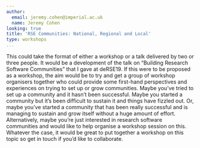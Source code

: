 ```yaml
---
author:
  email: jeremy.cohen@imperial.ac.uk
  name: Jeremy Cohen
looking: true
title: 'RSE Communities: National, Regional and Local'
type: workshops
...
```


This could take the format of either a workshop or a talk delivered by two or three people. It would be a development of the talk on “Building Research Software Communities” that I gave at deRSE19. If this were to be proposed as a workshop, the aim would be to try and get a group of workshop organisers together who could provide some first-hand perspectives and experiences on trying to set up or grow communities. Maybe you’ve tried to set up a community and it hasn’t been successful. Maybe you started a community but it’s been difficult to sustain it and things have fizzled out. Or, maybe you’ve started a community that has been really successful and is managing to sustain and grow itself without a huge amount of effort. Alternatively, maybe you’re just interested in research software communities and would like to help organise a workshop session on this. Whatever the case, it would be great to put together a workshop on this topic so get in touch if you’d like to collaborate.
